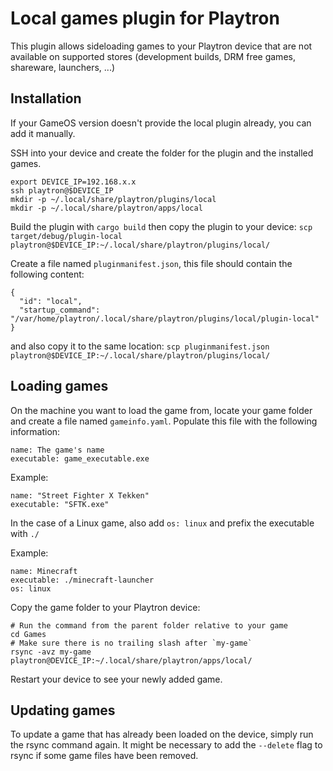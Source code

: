 # Local games plugin for Playtron

This plugin allows sideloading games to your Playtron device that are not 
available on supported stores (development builds, DRM free games, shareware, launchers, ...)

## Installation

If your GameOS version doesn't provide the local plugin already, you can add it manually.

SSH into your device and create the folder for the plugin and the installed games.

```
export DEVICE_IP=192.168.x.x
ssh playtron@$DEVICE_IP
mkdir -p ~/.local/share/playtron/plugins/local
mkdir -p ~/.local/share/playtron/apps/local
```

Build the plugin with `cargo build` then copy the plugin to your device:
`scp target/debug/plugin-local playtron@$DEVICE_IP:~/.local/share/playtron/plugins/local/`

Create a file named `pluginmanifest.json`, this file should contain the following content: 

```
{
  "id": "local",
  "startup_command": "/var/home/playtron/.local/share/playtron/plugins/local/plugin-local"
}
```

and also copy it to the same location:
`scp pluginmanifest.json playtron@$DEVICE_IP:~/.local/share/playtron/plugins/local/`


## Loading games

On the machine you want to load the game from, locate your game folder 
and create a file named `gameinfo.yaml`. Populate this file with the following information:

```
name: The game's name
executable: game_executable.exe
```

Example:

```
name: "Street Fighter X Tekken"
executable: "SFTK.exe"
```

In the case of a Linux game, also add `os: linux` and prefix the executable with `./`

Example:

```
name: Minecraft
executable: ./minecraft-launcher
os: linux
```

Copy the game folder to your Playtron device:

```
# Run the command from the parent folder relative to your game
cd Games
# Make sure there is no trailing slash after `my-game` 
rsync -avz my-game playtron@DEVICE_IP:~/.local/share/playtron/apps/local/
```

Restart your device to see your newly added game.

## Updating games

To update a game that has already been loaded on the device, simply run the rsync command again.
It might be necessary to add the `--delete` flag to rsync if some game files have been removed.